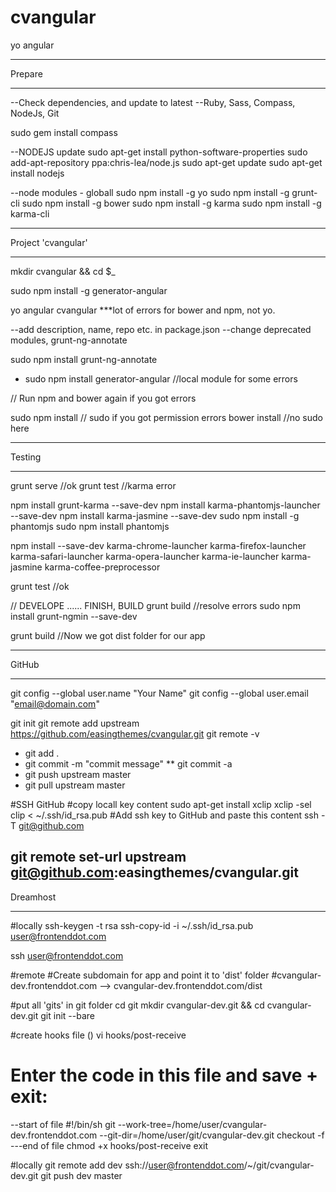 cvangular
=========

yo angular

-------------------------------------------
Prepare
___________________________________________

--Check dependencies, and update to latest
--Ruby, Sass, Compass, NodeJs, Git

sudo gem install compass

--NODEJS update
sudo apt-get install python-software-properties
sudo add-apt-repository ppa:chris-lea/node.js
sudo apt-get update
sudo apt-get install nodejs

--node modules - globall
sudo npm install -g yo
sudo npm install -g grunt-cli
sudo npm install -g bower
sudo npm install -g karma
sudo npm install -g karma-cli

-------------------------------------------
Project 'cvangular'
___________________________________________

mkdir cvangular && cd $_

sudo npm install -g generator-angular

yo angular cvangular
***lot of errors for bower and npm, not yo.

--add description, name, repo etc. in package.json
--change deprecated modules, grunt-ng-annotate

sudo npm install grunt-ng-annotate

* sudo npm install generator-angular //local module for some errors

// Run npm and bower again if you got errors

sudo npm install // sudo if you got permission errors
bower install //no sudo here

-------------------------------------------
Testing
___________________________________________

grunt serve //ok
grunt test //karma error

npm install grunt-karma --save-dev
npm install karma-phantomjs-launcher --save-dev
npm install karma-jasmine --save-dev
sudo npm install -g phantomjs
sudo npm install phantomjs

npm install --save-dev karma-chrome-launcher karma-firefox-launcher karma-safari-launcher karma-opera-launcher karma-ie-launcher karma-jasmine karma-coffee-preprocessor

grunt test //ok

// DEVELOPE ...... FINISH, BUILD
grunt build
//resolve errors
sudo npm install grunt-ngmin --save-dev

grunt build
//Now we got dist folder for our app

-------------------------------------------
GitHub
___________________________________________

git config --global user.name "Your Name"
git config --global user.email "email@domain.com"

git init
git remote add upstream https://github.com/easingthemes/cvangular.git
git remote -v

* git add .
* git commit -m "commit message"
** git commit -a
* git push upstream master
* git pull upstream master

#SSH GitHub
#copy locall key content
sudo apt-get install xclip
xclip -sel clip < ~/.ssh/id_rsa.pub
#Add ssh key to GitHub and paste this content
ssh -T git@github.com

git remote set-url upstream git@github.com:easingthemes/cvangular.git
-------------------------------------------
Dreamhost
___________________________________________

#locally
ssh-keygen -t rsa
ssh-copy-id -i ~/.ssh/id_rsa.pub user@frontenddot.com

ssh user@frontenddot.com

#remote
#Create subdomain for app and point it to 'dist' folder
#cvangular-dev.frontenddot.com --> cvangular-dev.frontenddot.com/dist

#put all 'gits' in git folder
cd git 
mkdir cvangular-dev.git && cd cvangular-dev.git
git init --bare

#create hooks file ()
vi hooks/post-receive
# Enter the code in this file and save + exit:
--start of file
#!/bin/sh
git --work-tree=/home/user/cvangular-dev.frontenddot.com --git-dir=/home/user/git/cvangular-dev.git checkout -f
---end of file
chmod +x hooks/post-receive
exit

#locally
git remote add dev ssh://user@frontenddot.com/~/git/cvangular-dev.git
git push dev master